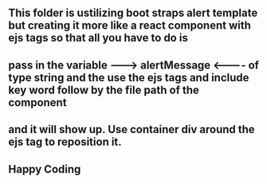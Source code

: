 ## This folder is ustilizing boot straps alert template but creating it more like a react component with ejs tags so that all you have to do is 
## pass in the variable ---> alertMessage <---- of type string and the use the ejs tags and include key word follow by the file path of the component 
## and it will show up. Use container div around the ejs tag to reposition it.





## Happy Coding  


